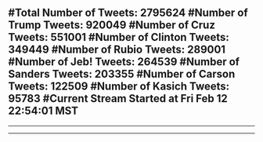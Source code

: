 #Total Number of Tweets: 2795624 
#Number of Trump Tweets: 920049
#Number of Cruz Tweets: 551001
#Number of Clinton Tweets: 349449
#Number of Rubio Tweets: 289001
#Number of Jeb! Tweets: 264539
#Number of Sanders Tweets: 203355
#Number of Carson Tweets: 122509
#Number of Kasich Tweets: 95783
#Current Stream Started at Fri Feb 12 22:54:01 MST
---
---
---
